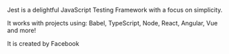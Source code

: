 Jest is a delightful JavaScript Testing Framework with a focus on simplicity.

It works with projects using: Babel, TypeScript, Node, React, Angular, Vue and more!


It is created by Facebook
